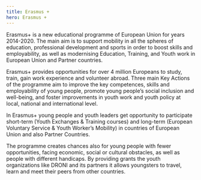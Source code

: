 ```yaml
---
title: Erasmus +
hero: Erasmus +
---
```


Erasmus+ is a new educational programme of European Union for years 2014-2020. The main aim is to support mobility in all the spheres of education, professional development and sports in order to boost skills and employability, as well as modernising Education, Training, and Youth work in European Union and Partner countries.

Erasmus+ provides opportunities for over 4 million Europeans to study, train, gain work experience and volunteer abroad. Three main Key Actions of the programme aim to improve the key competences, skills and employability of young people, promote young people’s social inclusion and well-being, and foster improvements in youth work and youth policy at local, national and international level.

In Erasmus+ young people and youth leaders get opportunity to participate short-term (Youth Exchanges & Training courses) and long-term (European Voluntary Service & Youth Worker’s Mobility) in countries of European Union and also Partner Countries.

The programme creates chances also for young people with fewer opportunities, facing economic, social or cultural obstacles, as well as people with different handicaps. By providing grants the youth organizations like DRONI and its partners it allows youngsters to travel, learn and meet their peers from other countries.
